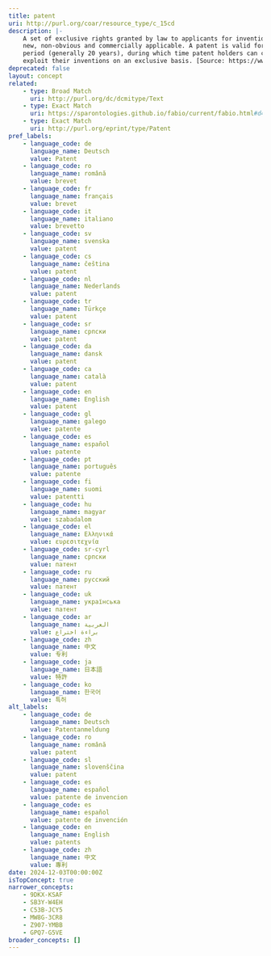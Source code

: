 ```yaml
---
title: patent
uri: http://purl.org/coar/resource_type/c_15cd
description: |-
    A set of exclusive rights granted by law to applicants for inventions that are
    new, non-obvious and commercially applicable. A patent is valid for a limited
    period (generally 20 years), during which time patent holders can commercially
    exploit their inventions on an exclusive basis. [Source: https://www.wipo.int/edocs/pubdocs/en/wipo_pub_943_2018.pdf]
deprecated: false
layout: concept
related:
    - type: Broad Match
      uri: http://purl.org/dc/dcmitype/Text
    - type: Exact Match
      uri: https://sparontologies.github.io/fabio/current/fabio.html#d4e4551
    - type: Exact Match
      uri: http://purl.org/eprint/type/Patent
pref_labels:
    - language_code: de
      language_name: Deutsch
      value: Patent
    - language_code: ro
      language_name: română
      value: brevet
    - language_code: fr
      language_name: français
      value: brevet
    - language_code: it
      language_name: italiano
      value: brevetto
    - language_code: sv
      language_name: svenska
      value: patent
    - language_code: cs
      language_name: čeština
      value: patent
    - language_code: nl
      language_name: Nederlands
      value: patent
    - language_code: tr
      language_name: Türkçe
      value: patent
    - language_code: sr
      language_name: српски
      value: patent
    - language_code: da
      language_name: dansk
      value: patent
    - language_code: ca
      language_name: català
      value: patent
    - language_code: en
      language_name: English
      value: patent
    - language_code: gl
      language_name: galego
      value: patente
    - language_code: es
      language_name: español
      value: patente
    - language_code: pt
      language_name: português
      value: patente
    - language_code: fi
      language_name: suomi
      value: patentti
    - language_code: hu
      language_name: magyar
      value: szabadalom
    - language_code: el
      language_name: Ελληνικά
      value: ευρεσιτεχνία
    - language_code: sr-cyrl
      language_name: српски
      value: патент
    - language_code: ru
      language_name: русский
      value: патент
    - language_code: uk
      language_name: українська
      value: патент
    - language_code: ar
      language_name: العربية
      value: براءة اختراع
    - language_code: zh
      language_name: 中文
      value: 专利
    - language_code: ja
      language_name: 日本語
      value: 特許
    - language_code: ko
      language_name: 한국어
      value: 특허
alt_labels:
    - language_code: de
      language_name: Deutsch
      value: Patentanmeldung
    - language_code: ro
      language_name: română
      value: patent
    - language_code: sl
      language_name: slovenščina
      value: patent
    - language_code: es
      language_name: español
      value: patente de invencion
    - language_code: es
      language_name: español
      value: patente de invención
    - language_code: en
      language_name: English
      value: patents
    - language_code: zh
      language_name: 中文
      value: 專利
date: 2024-12-03T00:00:00Z
isTopConcept: true
narrower_concepts:
    - 9DKX-KSAF
    - SB3Y-W4EH
    - C53B-JCY5
    - MW8G-3CR8
    - Z907-YMBB
    - GPQ7-G5VE
broader_concepts: []
---
```



